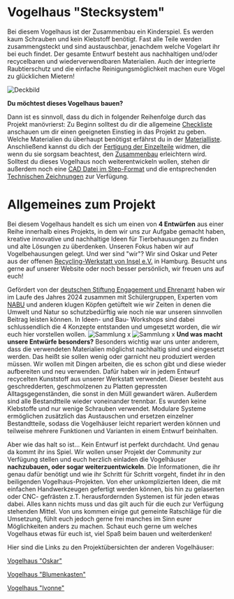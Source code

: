 # Vogelhaus "Stecksystem"

Bei diesem Vogelhaus ist der Zusammenbau ein Kinderspiel. Es werden kaum Schrauben und kein Klebstoff benötigt. Fast alle Teile werden zusammengsteckt und sind austauschbar, jenachdem welche Vogelart ihr bei euch findet. Der gesamte Entwurf besteht aus nachhaltigen und/oder recycelbaren und wiederverwendbaren Materialien. Auch der integrierte Raubtierschutz und die einfache Reinigungsmöglichkeit machen eure Vögel zu glücklichen Mietern!


![Deckbild](https://github.com/user-attachments/assets/733281eb-4504-4d3e-8337-9a8cdd3be48c)

__Du möchtest dieses Vogelhaus bauen?__

Dann ist es sinnvoll, dass du dich in folgender Reihenfolge durch das Projekt manövrierst: 
Zu Beginn solltest du dir die allgemeine [Checkliste](./Documentation/Checkliste.md) anschauen um dir einen geeigneten Einstieg in das Projekt zu geben. Welche Materialien du überhaupt benötigst erfährst du in der [Materialliste](./Drawings/Materialliste_Vogelhaus_Stecksystem.pdf). Anschließend kannst du dich der [Fertigung der Einzelteile](./Documentation/Anleitung_Fertigung.md) widmen, die wenn du sie sorgsam beachtest, den [Zusammenbau](./Documentation/Anleitung_Zusammenbau.md) erleichtern wird. 
Solltest du dieses Vogelhaus noch weiterentwickeln wollen, stehen dir außerdem noch eine [CAD Datei im Step-Format](./CAD/CAD_Stecksystem_Vogelhaus.STEP) und die entsprechenden [Technischen Zeichnungen](./Drawings/Vogelhaus_Stecksystem_Technische_Zeichnungen.pdf) zur Verfügung.

# Allgemeines zum Projekt

Bei diesem Vogelhaus handelt es sich um einen von __4 Entwürfen__ aus einer Reihe innerhalb eines Projekts, in dem wir uns zur Aufgabe gemacht haben, kreative innovative und nachhaltige Ideen für Tierbehausungen zu finden und alte Lösungen zu überdenken. Unseren Fokus haben wir auf Vogelbehausungen gelegt. Und wer sind "wir"? Wir sind Oskar und Peter aus der offenen [Recycling-Werkstatt von Insel e.V.](https://werkstatt.insel-ev.de/) in Hamburg. Besucht uns gerne auf unserer Website oder noch besser persönlich, wir freuen uns auf euch! 

Gefördert von der [deutschen Stiftung Engagement und Ehrenamt](https://www.deutsche-stiftung-engagement-und-ehrenamt.de/foerderung/) haben wir im Laufe des Jahres 2024 zusammen mit Schülergruppen, Experten vom [NABU](https://www.nabu.de/) und anderen klugen Köpfen getüftelt wie wir Zeiten in denen die Umwelt und Natur so schutzbedürftig wie noch nie war unseren sinnvollen Beitrag leisten können. In Ideen- und Bau- Workshops sind dabei schlussendlich die 4 Konzepte entstanden und umgesetzt worden, die wir euch hier vorstellen wollen. 
![Sammlung x](https://github.com/user-attachments/assets/ef7c5a86-9531-4f5b-90f0-f17c05d319d3)
![Sammlung x](https://github.com/user-attachments/assets/ef7c5a86-9531-4f5b-90f0-f17c05d319d3)
__Und was macht unsere Entwürfe besonders?__
Besonders wichtig war uns unter anderem, dass die verwendeten Materialien möglichst nachhaltig sind und eingesetzt werden. Das heißt sie sollen wenig oder garnicht neu produziert werden müssen. Wir wollen mit Dingen arbeiten, die es schon gibt und diese wieder aufbereiten und neu verwenden. Dafür haben wir in jedem Entwurf recycelten Kunststoff aus unserer Werkstatt verwendet. Dieser besteht aus geschredderten, geschmolzenen zu Platten gepressten Alltagsgegenständen, die sonst in den Müll gewandert wären.  Außerdem sind alle Bestandtteile wieder voneinander trennbar. Es wurden keine Klebstoffe und nur wenige Schrauben verwendet. Modulare Systeme ermöglichen zusätzlich das Austauschen und ersetzen einzelner Bestandtteile, sodass die Vogelhäuser leicht repariert werden können und teilweise mehrere Funktionen und Varianten in einem Entwurf beinhalten.  

Aber wie das halt so ist... Kein Entwurf ist perfekt durchdacht. Und genau da kommt ihr ins Spiel. Wir wollen unser Projekt der Community zur Verfügung stellen und euch herzlich einladen die Vogelhäuser __nachzubauen, oder sogar weiterzuentwickeln__. Die Informationen, die  ihr genau dafür benötigt und wie ihr Schritt für Schritt vorgeht, findet ihr in den beiligenden Vogelhaus-Projekten. Von eher unkomplizierten Ideen, die mit einfachen Handwerkzeugen gefertigt werden können, bis hin zu gelaserten oder CNC- gefrästen z.T. herausfordernden Systemen ist für jeden etwas dabei. Alles kann nichts muss und das gilt auch für die euch zur Verfügung stehenden Mittel. Von uns kommen einige gut gemeinte Ratschläge für die Umsetzung, fühlt euch jedoch gerne frei manches im Sinn eurer Möglichkeiten anders zu machen. Schaut euch gerne um welches Vogelhaus etwas für euch ist, viel Spaß beim bauen und weiterdenken!

Hier sind die Links zu den Projektübersichten der anderen Vogelhäuser: 

[Vogelhaus "Oskar"](https://github.com/orcular-orga/vogelhaus_ws)

[Vogelhaus "Blumenkasten"](https://github.com/orcular-orga/vogelhaus3)

[Vogelhaus "Ivonne"](https://github.com/orcular-orga/vogelhaus1/blob/main/README.md)



